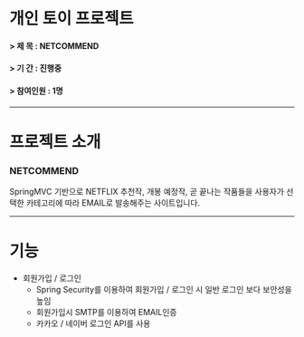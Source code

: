 # 개인 토이 프로젝트
#### > 제   목 : NETCOMMEND
#### > 기   간 : 진행중
#### > 참여인원 : 1명
---
# 프로젝트 소개
### NETCOMMEND

SpringMVC 기반으로 NETFLIX 추천작, 개봉 예정작, 곧 끝나는 작품들을 사용자가 선택한 카테고리에 따라 EMAIL로 발송해주는 사이트입니다.

---
# 기능
- 회원가입 / 로그인
  + Spring Security를 이용하여 회원가입 / 로그인 시 일반 로그인 보다 보안성을 높임
  + 회원가입시 SMTP를 이용하여 EMAIL인증
  + 카카오 / 네이버 로그인 API를 사용

